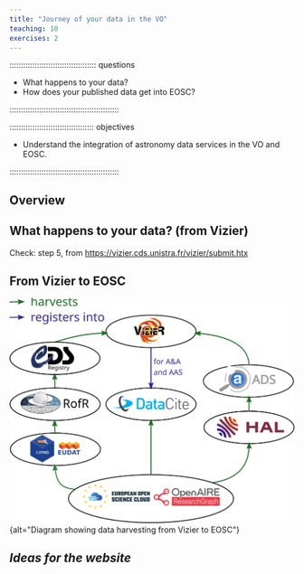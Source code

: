 ```yaml
---
title: "Journey of your data in the VO"
teaching: 10
exercises: 2
---
```


:::::::::::::::::::::::::::::::::::::: questions

- What happens to your data?
- How does your published data get into EOSC?

::::::::::::::::::::::::::::::::::::::::::::::::

::::::::::::::::::::::::::::::::::::: objectives

- Understand the integration of astronomy data services in the VO and EOSC.

::::::::::::::::::::::::::::::::::::::::::::::::



<!--  ----------------------------------------- -->
<!--            Overview                        -->
<!--  ----------------------------------------- -->
## Overview



<!--  ----------------------------------------- -->
<!--            Data journey                    -->
<!--  ----------------------------------------- -->
## What happens to your data? (from Vizier)

Check: step 5, from https://vizier.cds.unistra.fr/vizier/submit.htx




<!--  ----------------------------------------- -->
<!--            Journey of your data            -->
<!--  ----------------------------------------- -->
## From Vizier to EOSC

![Harvest map from Vizier to EOSC Explore (inferred, not official)](https://raw.githubusercontent.com/cds-astro/a-FAIR-journey-for-astronomical-data/main/episodes/images/harvest_map_from_discussion_with_Gilles.svg){alt="Diagram showing data harvesting from Vizier to EOSC"}



<!--  ----------------------------------------- -->
<!--  ----------------------------------------- -->
<!--  ----------------------------------------- -->
## *Ideas for the website* 




<!--  ----------------------------------------- -->
<!--            Link references                 -->
<!--  ----------------------------------------- -->
[vizier-homepage]: https://vizier.cds.unistra.fr/index.gml

